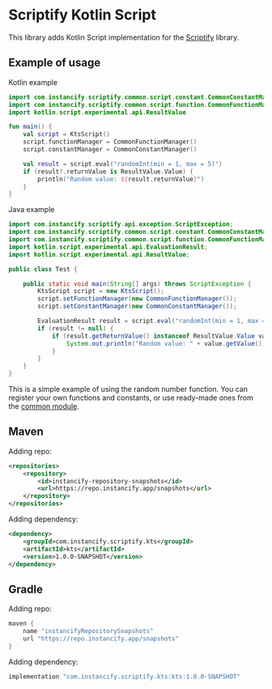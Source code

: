 # Scriptify Kotlin Script
This library adds Kotlin Script implementation for the [Scriptify](https://github.com/Instancify/Scriptify) library.

## Example of usage
Kotlin example
```kotlin
import com.instancify.scriptify.common.script.constant.CommonConstantManager
import com.instancify.scriptify.common.script.function.CommonFunctionManager
import kotlin.script.experimental.api.ResultValue

fun main() {
    val script = KtsScript()
    script.functionManager = CommonFunctionManager()
    script.constantManager = CommonConstantManager()

    val result = script.eval("randomInt(min = 1, max = 5)")
    if (result?.returnValue is ResultValue.Value) {
        println("Random value: ${result.returnValue}")
    }
}
```
Java example
```java
import com.instancify.scriptify.api.exception.ScriptException;
import com.instancify.scriptify.common.script.constant.CommonConstantManager;
import com.instancify.scriptify.common.script.function.CommonFunctionManager;
import kotlin.script.experimental.api.EvaluationResult;
import kotlin.script.experimental.api.ResultValue;

public class Test {

    public static void main(String[] args) throws ScriptException {
        KtsScript script = new KtsScript();
        script.setFunctionManager(new CommonFunctionManager());
        script.setConstantManager(new CommonConstantManager());

        EvaluationResult result = script.eval("randomInt(min = 1, max = 5)");
        if (result != null) {
            if (result.getReturnValue() instanceof ResultValue.Value value) {
                System.out.println("Random value: " + value.getValue());
            }
        }
    }
}
```

This is a simple example of using the random number function. You can register your own functions and constants, or use ready-made ones from the [common module](https://github.com/Instancify/Scriptify/tree/master/common).

## Maven
Adding repo:
```xml
<repositories>
    <repository>
        <id>instancify-repository-snapshots</id>
        <url>https://repo.instancify.app/snapshots</url>
    </repository>
</repositories>
```

Adding dependency:
```xml
<dependency>
    <groupId>com.instancify.scriptify.kts</groupId>
    <artifactId>kts</artifactId>
    <version>1.0.0-SNAPSHOT</version>
</dependency>
```

## Gradle
Adding repo:
```groovy
maven {
    name "instancifyRepositorySnapshots"
    url "https://repo.instancify.app/snapshots"
}
```

Adding dependency:
```groovy
implementation "com.instancify.scriptify.kts:kts:1.0.0-SNAPSHOT"
```